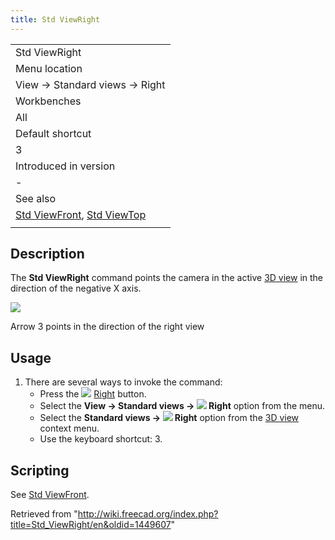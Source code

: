 ```yaml
---
title: Std ViewRight
---
```


|                                                                                            |
| ------------------------------------------------------------------------------------------ |
| Std ViewRight                                                                              |
| Menu location                                                                              |
| View → Standard views → Right                                                              |
| Workbenches                                                                                |
| All                                                                                        |
| Default shortcut                                                                           |
| 3                                                                                          |
| Introduced in version                                                                      |
| -                                                                                          |
| See also                                                                                   |
| [Std ViewFront](/Std_ViewFront "Std ViewFront"), [Std ViewTop](/Std_ViewTop "Std ViewTop") |
|                                                                                            |

## Description

The **Std ViewRight** command points the camera in the active [3D view](/3D_view "3D view") in the direction of the negative X axis.

![](/images/FreeCAD_views_front.svg)

Arrow 3 points in the direction of the right view

## Usage

1. There are several ways to invoke the command:
   - Press the ![](/images/Std_ViewRight.svg) [Right](/Std_ViewRight "Std ViewRight") button.
   - Select the **View → Standard views → ![](/images/Std_ViewRight.svg) Right** option from the menu.
   - Select the **Standard views → ![](/images/Std_ViewRight.svg) Right** option from the [3D view](/3D_view "3D view") context menu.
   - Use the keyboard shortcut: 3.

## Scripting

See [Std ViewFront](/Std_ViewFront#Scripting "Std ViewFront").

Retrieved from "<http://wiki.freecad.org/index.php?title=Std_ViewRight/en&oldid=1449607>"
